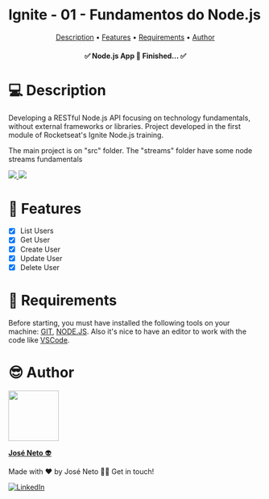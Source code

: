 <h1>Ignite - 01 - Fundamentos do Node.js</h1>

<p align="center">
 <a href="#description">Description</a> •
 <a href="#features">Features</a> • 
 <a href="#requirements">Requirements</a> • 
 <a href="#author">Author</a>
</p>

<h4 align="center"> 
	✅  Node.js App 🚀 Finished...  ✅
</h4>

💻 Description
=======================
<p align="left">Developing a RESTful Node.js API focusing on technology fundamentals, without external frameworks or libraries. Project developed in the first module of Rocketseat's Ignite Node.js training.</p>

<p>The main project is on "src" folder. The "streams" folder have some node streams fundamentals</p>

<a href="https://developer.mozilla.org/pt-BR/docs/Web/JavaScript" target="_blank">
    <img src="https://img.shields.io/badge/JavaScript-323330?style=for-the-badge&logo=javascript&logoColor=F7DF1E" />
</a>

<a href="https://nodejs.org/en/learn/getting-started/introduction-to-nodejs" target="_blank">
    <img src="https://img.shields.io/badge/Node.js-43853D?style=for-the-badge&logo=node.js&logoColor=white" />
</a>

<p></p>

🚀 Features
=======================
- [x] List Users
- [x] Get User
- [x] Create User
- [x] Update User
- [x] Delete User
<p>

📑 Requirements
=======================
Before starting, you must have installed the following tools on your machine: [GIT](https://git-scm.com/downloads), [NODE.JS](https://nodejs.org/en/download/current). Also it's nice to have an editor to work with the code like [VSCode](https://code.visualstudio.com/).


😎 Author
=======================
<a href="https://https://github.com/J-Neto"><img src="https://avatars.githubusercontent.com/u/49914443?v=4" width="100px;" alt=""/><br><p><b>José Neto</b> 👽</p></a>

Made with ❤️ by José Neto 👋🏽 Get in touch!

<a href="https://www.linkedin.com/in/jos%C3%A9-neto-299920152/"> <img src="https://img.shields.io/badge/LinkedIn-%230A66C2?style=for-the-badge&logo=linkedin&logoColor=white" alt="LinkedIn"></a> 
